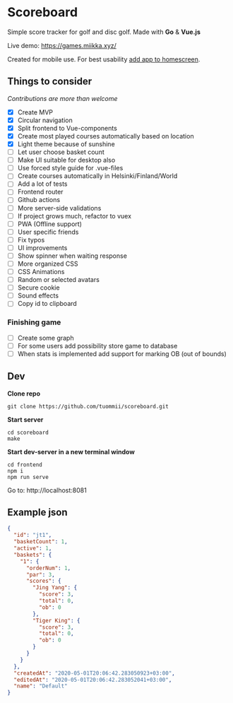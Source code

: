 # Scoreboard
Simple score tracker for golf and disc golf. Made with **Go** & **Vue.js**

Live demo: https://games.miikka.xyz/

Created for mobile use. For best usability [add app to homescreen](https://www.howtogeek.com/196087/how-to-add-websites-to-the-home-screen-on-any-smartphone-or-tablet/).

## Things to consider
_Contributions are more than welcome_
- [x] Create MVP
- [x] Circular navigation
- [x] Split frontend to Vue-components
- [x] Create most played courses automatically based on location
- [x] Light theme because of sunshine
- [ ] Let user choose basket count
- [ ] Make UI suitable for desktop also
- [ ] Use forced style guide for .vue-files
- [ ] Create courses automatically in Helsinki/Finland/World
- [ ] Add a lot of tests
- [ ] Frontend router
- [ ] Github actions
- [ ] More server-side validations
- [ ] If project grows much, refactor to vuex
- [ ] PWA (Offline support)
- [ ] User specific friends
- [ ] Fix typos
- [ ] UI improvements
- [ ] Show spinner when waiting response
- [ ] More organized CSS
- [ ] CSS Animations
- [ ] Random or selected avatars
- [ ] Secure cookie
- [ ] Sound effects
- [ ] Copy id to clipboard

### Finishing game
- [ ] Create some graph
- [ ] For some users add possibility store game to database
- [ ] When stats is implemented add support for marking OB (out of bounds)

## Dev
**Clone repo**

```
git clone https://github.com/tuommii/scoreboard.git
```

**Start server**

```
cd scoreboard
make
```

**Start dev-server in a new terminal window**

```
cd frontend
npm i
npm run serve
```

Go to: http://localhost:8081

## Example json
```json
{
  "id": "jt1",
  "basketCount": 1,
  "active": 1,
  "baskets": {
    "1": {
      "orderNum": 1,
      "par": 3,
      "scores": {
        "Jing Yang": {
          "score": 3,
          "total": 0,
          "ob": 0
        },
        "Tiger King": {
          "score": 3,
          "total": 0,
          "ob": 0
        }
      }
    }
  },
  "createdAt": "2020-05-01T20:06:42.283050923+03:00",
  "editedAt": "2020-05-01T20:06:42.283052041+03:00",
  "name": "Default"
}
```
